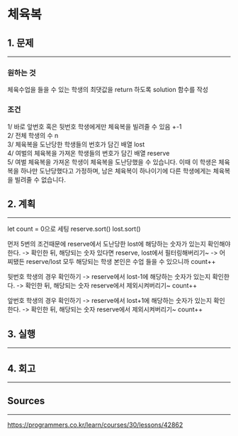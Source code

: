 # 체육복
## 1. 문제
***
### 원하는 것
체육수업을 들을 수 있는 학생의 최댓값을 return 하도록 solution 함수를 작성

### 조건
1/ 바로 앞번호 혹은 뒷번호 학생에게만 체육복을 빌려줄 수 있음 +-1 <br />
2/ 전체 학생의 수 n <br />
3/ 체육복을 도난당한 학생들의 번호가 담긴 배열 lost <br />
4/ 여벌의 체육복을 가져온 학생들의 번호가 담긴 배열 reserve <br />
5/ 여벌 체육복을 가져온 학생이 체육복을 도난당했을 수 있습니다. 이때 이 학생은 체육복을 하나만 도난당했다고 가정하며, 남은 체육복이 하나이기에 다른 학생에게는 체육복을 빌려줄 수 없습니다.

## 2. 계획
***
let count = 0으로 세팅
reserve.sort()
lost.sort()

먼저 5번의 조건때문에 reserve에서 도난당한 lost에 해당하는 숫자가 있는지 확인해야한다.
-> 확인한 뒤, 해당되는 숫자 있다면 reserve, lost에서 필터링해버리기~ 
-> 어찌됐든 reserve/lost 모두 해당되는 학생 본인은 수업 들을 수 있으니까 count++

뒷번호 학생의 경우 확인하기
-> reserve에서 lost-1에 해당하는 숫자가 있는지 확인한다.
-> 확인한 뒤, 해당되는 숫자 reserve에서 제외시켜버리기~ count++

앞번호 학생의 경우 확인하기
-> reserve에서 lost+1에 해당하는 숫자가 있는지 확인한다.
-> 확인한 뒤, 해당되는 숫자 reserve에서 제외시켜버리기~ count++

## 3. 실행
***
## 4. 회고
***
## Sources
***
https://programmers.co.kr/learn/courses/30/lessons/42862
